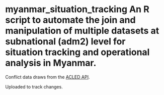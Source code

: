 # myanmar_situation_tracking An R script to automate the join and manipulation of multiple datasets at subnational (adm2) level for situation tracking and operational analysis in Myanmar. 

Conflict data draws from the [ACLED API](https://acleddata.com/).  

Uploaded to track changes.
